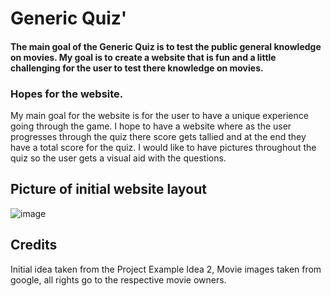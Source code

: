 # Generic Quiz'

#### The main goal of the Generic Quiz is to test the public general knowledge on movies. My goal is to create a website that is fun and a little challenging for the user to test there knowledge on movies.

### Hopes for the website.
My main goal for the website is for the user to have a unique experience going through the game. I hope to have a website where as the user progresses through the quiz there score gets tallied and at the end they have a total score for the quiz. I would like to have pictures throughout the quiz so the user gets a visual aid with the questions.

## Picture of initial website layout
![image](https://user-images.githubusercontent.com/87777851/137168615-6ee3d767-eb72-4ca9-9585-26204c04266b.png)




## Credits
Initial idea taken from the Project Example Idea 2, 
Movie images taken from google, all rights go to the respective movie owners.
